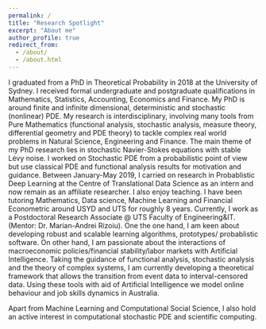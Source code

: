 ```yaml
---
permalink: /
title: "Research Spotlight"
excerpt: "About me"
author_profile: true
redirect_from: 
  - /about/
  - /about.html
---
```


I graduated from a PhD in Theoretical Probability in 2018 at the University of Sydney. I received formal undergraduate and postgraduate qualifications in Mathematics, Statistics, Accounting, Economics and Finance. My PhD is around finite and infinite dimensional, deterministic and stochastic (nonlinear) PDE. My research is interdisciplinary, involving many tools from Pure Mathematics (functional analysis, stochastic analysis, measure theory, differential geometry and PDE theory) to tackle complex real world problems in Natural Science, Engineering and Finance. The main theme of my PhD research lies in stochastic Navier-Stokes equations with stable Lévy noise. I worked on Stochastic PDE from a probabilistic point of view but use classical PDE and functional analysis results for motivation and guidance. Between January-May 2019, I  carried on research in Probablistic Deep Learning at the Centre of Translational Data Science as an intern and now remain as an affiliate researcher. I also enjoy teaching. I have been tutoring Mathematics, Data science, Machine Learning and Financial Econometric around USYD and UTS for roughly 8 years. Currently, I work as a Postdoctoral Research Associate @ UTS Faculty of Engineering&IT. (Mentor: Dr. Marian-Andrei Rizoiu). One the one hand, I am keen about developing robust and scalable learning algorithms, prototypes/ probablistic software. On other hand, I am passionate about the interactions of macroeconomic policies/financial stability/labor markets with Artificial Intelligence. Taking the guidance of functional analysis, stochastic analysis and the theory of complex systems, I am currently developing a theoretical framework that allows the transition from event data to interval-censored data. Using these tools with aid of Artificial Intelligence we model online behaviour and job skills dynamics in Australia. 

Apart from Machine Learning and Computational Social Science, I also hold an active interest in computational stochastic PDE and scientific computing.

